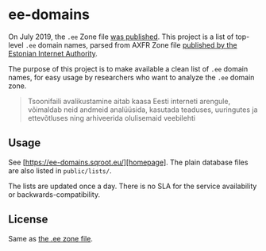 # ee-domains

On July 2019, the `.ee` Zone file [was published][]. This project is a list of top-level `.ee` domain names,
parsed from AXFR Zone file [published by the Estonian Internet Authority][ee-zone].

The purpose of this project is to make available a clean list of `.ee` domain names, for easy usage by researchers 
who want to analyze the `.ee` domain zone.

> Tsoonifaili avalikustamine aitab kaasa Eesti interneti arengule, võimaldab neid andmeid analüüsida,
> kasutada teaduses, uuringutes ja ettevõtluses ning arhiveerida olulisemaid veebilehti

## Usage

See [https://ee-domains.sqroot.eu/][homepage]. The plain database files are also listed in `public/lists/`.

The lists are updated once a day. There is no SLA for the service availability or backwards-compatibility.

## License

Same as [the .ee zone file][ee-zone].

[was published]: https://www.internet.ee/eis/uudised/ee-tsoonifail-on-avalikult-kattesaadav
[ee-zone]: https://www.internet.ee/domeenid/ee-tsoonifail
[homepage]: https://ee-domains.sqroot.eu/
